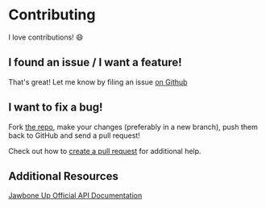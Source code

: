 # Contributing

I love contributions! :smile:

## I found an issue / I want a feature!

That's great! Let me know by filing an issue [on Github](https://github.com/ryanseys/node-jawbone-up/issues)

## I want to fix a bug!

Fork [the repo](https://github.com/ryanseys/node-jawbone-up), make your changes (preferably in a new branch), push them back to GitHub and send a pull request!

Check out how to [create a pull request](https://help.github.com/articles/creating-a-pull-request) for additional help.

## Additional Resources

[Jawbone Up Official API Documentation](https://jawbone.com/up/developer/)
